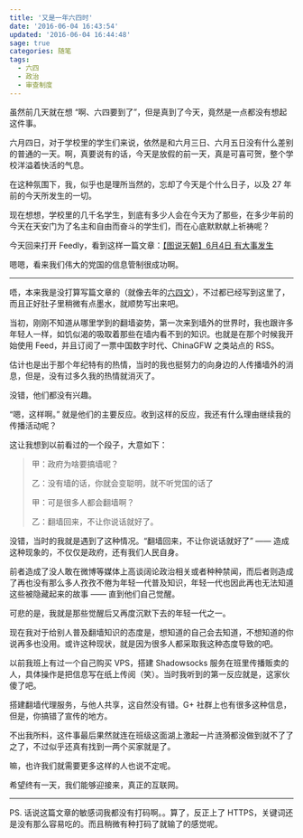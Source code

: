 ```yaml
---
title: '又是一年六四时'
date: '2016-06-04 16:43:54'
updated: '2016-06-04 16:44:48'
sage: true
categories: 随笔
tags:
  - 六四
  - 政治
  - 审查制度
---
```


虽然前几天就在想 “啊、六四要到了”，但是真到了今天，竟然是一点都没有想起这件事。

六月四日，对于学校里的学生们来说，依然是和六月三日、六月五日没有什么差别的普通的一天。啊，真要说有的话，今天是放假的前一天，真是可喜可贺，整个学校洋溢着快活的气息。

在这种氛围下，我，似乎也是理所当然的，忘却了今天是个什么日子，以及 27 年前的今天所发生的一切。

现在想想，学校里的几千名学生，到底有多少人会在今天为了那些，在多少年前的今天在天安门为了名主和自由而奋斗的学生们，而在心底默默献上祈祷呢？

今天回来打开 Feedly，看到这样一篇文章：[【图说天朝】6月4日 有大事发生](http://chinadigitaltimes.net/chinese/2016/06/%E3%80%90%E5%9B%BE%E8%AF%B4%E5%A4%A9%E6%9C%9D%E3%80%916%E6%9C%884%E6%97%A5-%E6%9C%89%E5%A4%A7%E4%BA%8B%E5%8F%91%E7%94%9F/)

嗯嗯，看来我们伟大的党国的信息管制很成功啊。

-----

唔，本来我是没打算写篇文章的（就像去年的[六四文](https://prinzeugen.net/15-6-4/)），不过都已经写到这里了，而且正好肚子里稍微有点墨水，就顺势写出来吧。

<!--more-->

当初，刚刚不知道从哪里学到的翻墙姿势，第一次来到墙外的世界时，我也跟许多年轻人一样，如饥似渴的吸取着那些在墙内看不到的知识。也就是在那个时候我开始使用 Feed，并且订阅了一票中国数字时代、ChinaGFW 之类站点的 RSS。

估计也是出于那个年纪特有的热情，当时的我也挺努力的向身边的人传播墙外的消息，但是，没有过多久我的热情就消灭了。

没错，他们都没有兴趣。

“嗯，这样啊。” 就是他们的主要反应。收到这样的反应，我还有什么理由继续我的传播活动呢？

这让我想到以前看过的一个段子，大意如下：

> 甲：政府为啥要搞墙呢？
>
> 乙：没有墙的话，你就会变聪明，就不听党国的话了
>
> 甲：可是很多人都会翻墙啊？
>
> 乙：翻墙回来，不让你说话就好了。

没错，当时的我就是遇到了这种情况。“翻墙回来，不让你说话就好了” —— 造成这种现象的，不仅仅是政府，还有我们人民自身。

前者造成了没人敢在微博等媒体上高谈阔论政治相关或者种种禁闻，而后者则造成了再也没有那么多人孜孜不倦为年轻一代普及知识，年轻一代也因此再也无法知道这些被隐藏起来的故事 —— 直到他们自己觉醒。

可悲的是，我就是那些觉醒后又再度沉默下去的年轻一代之一。

现在我对于给别人普及翻墙知识的态度是，想知道的自己会去知道，不想知道的你说再多也没用。或许这种现状，就是因为很多人都采取我这种态度导致的吧。

以前我班上有过一个自己购买 VPS，搭建 Shadowsocks 服务在班里传播贩卖的人，具体操作是把信息写在纸上传阅（笑）。当时我听到的第一反应就是，这家伙傻了吧。

搭建翻墙代理服务，与他人共享，这自然没有错。G+ 社群上也有很多这种信息，但是，你搞错了宣传的地方。

不出我所料，这件事最后果然就连在班级这面湖上激起一片涟漪都没做到就不了了之了，不过似乎还真有找到一两个买家就是了。

嘛，也许我们就需要更多这样的人也说不定呢。

希望终有一天，我们能够迎接来，真正的互联网。

-----

PS. 话说这篇文章的敏感词我都没有打码啊。。算了，反正上了 HTTPS，关键词还是没有那么容易吃的。而且稍微有种打码了就输了的感觉呢。
